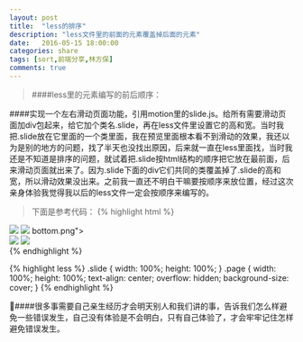 ```yaml
---
layout: post
title:  "less的排序"
description: "less文件里的前面的元素覆盖掉后面的元素"
date:   2016-05-15 18:00:00
categories: share
tags: [sort,前端分享,林方保]
comments: true
---
```






>####less里的元素编写的前后顺序：

####实现一个左右滑动页面功能，引用motion里的slide.js。给所有需要滑动页面加div包起来，给它加个类名.slide，再在less文件里设置它的高和宽。当时我把.slide放在它里面的一个类里面，我在预览里面根本看不到滑动的效果，我还以为是别的地方的问题，找了半天也没找出原因，后来就一直在less里面找，当时我还是不知道是排序的问题，就试着把.slide按html结构的顺序把它放在最前面，后来滑动页面就出来了。因为.slide下面的div它们共同的类覆盖掉了.slide的高和宽，所以滑动效果没出来。之前我一直还不明白干嘛要按顺序来放位置，经过这次亲身体验我觉得我以后的less文件一定会按顺序来编写的。
>下面是参考代码：
{% highlight html %}
<div class="slide ">
    <div class="page station1 ">
        <img class="station1_top" src="assets/images/station1/top.png">
        <img class="station1_dove" src="assets/images/station1/dove.png">
 bottom.png">
    </div>
    <div class="page station2 ">
        <img class="station2_top" src="assets/images/station2/top.png">
        <img class="station2_dove" src="assets/images/station2/dove.png">
     </div>
</div>
{% endhighlight %}

{% highlight less %}
 .slide {
  width: 100%;
  height: 100%;
}
.page {
  width: 100%;
  height: 100%;
  text-align: center;
  overflow: hidden;
  background-size: cover;
}
   {% endhighlight %}

####很多事需要自己亲生经历才会明天别人和我们讲的事，告诉我们怎么样避免一些错误发生，自己没有体验是不会明白，只有自己体验了，才会牢牢记住怎样避免错误发生。